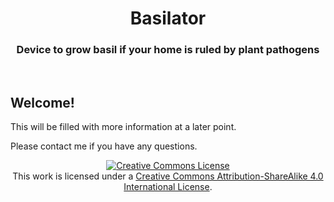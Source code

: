 <h1 align="center">Basilator</h1>

<h3 align="center">Device to grow basil if your home is ruled by plant pathogens</h3>
</p>
<br>

## Welcome!

This will be filled with more information at a later point.

Please contact me if you have any questions.

<p align="center">
<a rel="license" href="http://creativecommons.org/licenses/by-sa/4.0/"><img alt="Creative Commons License" style="border-width:0" src="https://i.creativecommons.org/l/by-sa/4.0/88x31.png" /></a> </br>This work is licensed under a <a rel="license" href="http://creativecommons.org/licenses/by-sa/4.0/">Creative Commons Attribution-ShareAlike 4.0 International License</a>.
</p>
